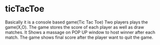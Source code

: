 # ticTacToe
Basically it is a console based game(Tic Tac Toe)
Two players plays the game(X,O).
The game stores the score of each player as well as draw matches.
It Shows a massage on POP UP window to host winner after each match.
The game shows final score after the player want to quit the game.